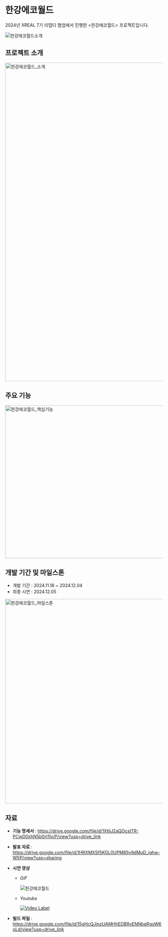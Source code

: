 # 한강에코월드
2024년 XREAL 7기 리뎁디 협업에서 진행한 <한강에코월드> 프로젝트입니다.


![한강에코월드소개](https://github.com/user-attachments/assets/499f05c3-359d-47c9-aadf-34c817d156a7)

## 프로젝트 소개
<img width="1776" height="1020" alt="한강에코월드_소개" src="https://github.com/user-attachments/assets/db0d2a54-d5dd-4140-b62d-05e5bb3df79d" />


## 주요 기능
<img width="1782" height="490" alt="한강에코월드_핵심기능" src="https://github.com/user-attachments/assets/a026c85d-5351-4460-abf4-f8b24b5bf58a" />



## 개발 기간 및 마일스톤
- 개발 기간 : 2024.11.18 ~ 2024.12.04
- 최종 시연 : 2024.12.05
<img width="1166" height="655" alt="한강에코월드_마일스톤" src="https://github.com/user-attachments/assets/d4c6982b-4dbb-4ac7-851d-0ca071ba3203" />


## 자료

- **기능 명세서** :
https://drive.google.com/file/d/1XtIiJ2aQOcstTR-PCwD0xhN5b0rt1hcP/view?usp=drive_link

- **발표 자료** :
https://drive.google.com/file/d/1HRXMXSf5KGL0UPM85y9dMuD_ighw-W5P/view?usp=sharing

- **시연 영상**


  - *GIF*
 
    ![한강에코월드](https://github.com/user-attachments/assets/ecc74001-42e9-4c1c-b8f3-bfaf60ac8dcc)


  - *Youtube*

    [![Video Label](http://img.youtube.com/vi/njP8Nw9O4xQ/0.jpg)](https://youtu.be/njP8Nw9O4xQ)


- **빌드 파일** :
https://drive.google.com/file/d/15gHcQJjnzUAMHhEDBRvENNbeRgoWKoLd/view?usp=drive_link

